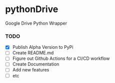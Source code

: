 # pythonDrive
Google Drive Python Wrapper

### TODO
- [x] Publish Alpha Version to PyPi
- [ ] Create README.md
- [ ] Figure out Github Actions for a CI/CD workflow
- [ ] Create Documentation
- [ ] Add new features
- [ ] etc
